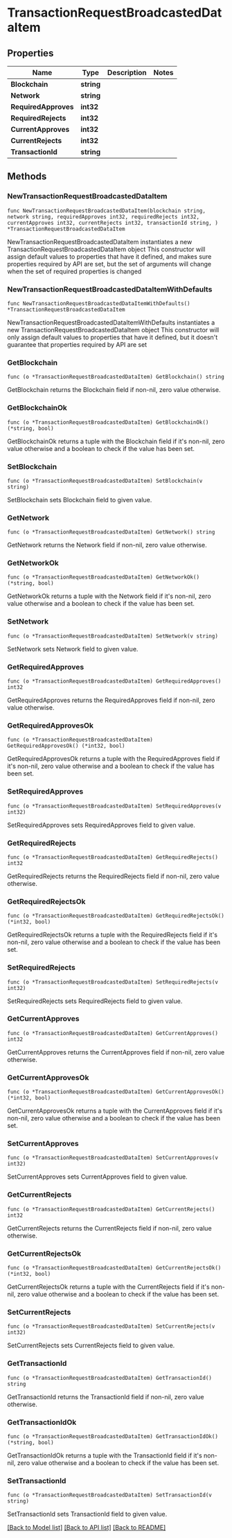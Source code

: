 # TransactionRequestBroadcastedDataItem

## Properties

Name | Type | Description | Notes
------------ | ------------- | ------------- | -------------
**Blockchain** | **string** |  | 
**Network** | **string** |  | 
**RequiredApproves** | **int32** |  | 
**RequiredRejects** | **int32** |  | 
**CurrentApproves** | **int32** |  | 
**CurrentRejects** | **int32** |  | 
**TransactionId** | **string** |  | 

## Methods

### NewTransactionRequestBroadcastedDataItem

`func NewTransactionRequestBroadcastedDataItem(blockchain string, network string, requiredApproves int32, requiredRejects int32, currentApproves int32, currentRejects int32, transactionId string, ) *TransactionRequestBroadcastedDataItem`

NewTransactionRequestBroadcastedDataItem instantiates a new TransactionRequestBroadcastedDataItem object
This constructor will assign default values to properties that have it defined,
and makes sure properties required by API are set, but the set of arguments
will change when the set of required properties is changed

### NewTransactionRequestBroadcastedDataItemWithDefaults

`func NewTransactionRequestBroadcastedDataItemWithDefaults() *TransactionRequestBroadcastedDataItem`

NewTransactionRequestBroadcastedDataItemWithDefaults instantiates a new TransactionRequestBroadcastedDataItem object
This constructor will only assign default values to properties that have it defined,
but it doesn't guarantee that properties required by API are set

### GetBlockchain

`func (o *TransactionRequestBroadcastedDataItem) GetBlockchain() string`

GetBlockchain returns the Blockchain field if non-nil, zero value otherwise.

### GetBlockchainOk

`func (o *TransactionRequestBroadcastedDataItem) GetBlockchainOk() (*string, bool)`

GetBlockchainOk returns a tuple with the Blockchain field if it's non-nil, zero value otherwise
and a boolean to check if the value has been set.

### SetBlockchain

`func (o *TransactionRequestBroadcastedDataItem) SetBlockchain(v string)`

SetBlockchain sets Blockchain field to given value.


### GetNetwork

`func (o *TransactionRequestBroadcastedDataItem) GetNetwork() string`

GetNetwork returns the Network field if non-nil, zero value otherwise.

### GetNetworkOk

`func (o *TransactionRequestBroadcastedDataItem) GetNetworkOk() (*string, bool)`

GetNetworkOk returns a tuple with the Network field if it's non-nil, zero value otherwise
and a boolean to check if the value has been set.

### SetNetwork

`func (o *TransactionRequestBroadcastedDataItem) SetNetwork(v string)`

SetNetwork sets Network field to given value.


### GetRequiredApproves

`func (o *TransactionRequestBroadcastedDataItem) GetRequiredApproves() int32`

GetRequiredApproves returns the RequiredApproves field if non-nil, zero value otherwise.

### GetRequiredApprovesOk

`func (o *TransactionRequestBroadcastedDataItem) GetRequiredApprovesOk() (*int32, bool)`

GetRequiredApprovesOk returns a tuple with the RequiredApproves field if it's non-nil, zero value otherwise
and a boolean to check if the value has been set.

### SetRequiredApproves

`func (o *TransactionRequestBroadcastedDataItem) SetRequiredApproves(v int32)`

SetRequiredApproves sets RequiredApproves field to given value.


### GetRequiredRejects

`func (o *TransactionRequestBroadcastedDataItem) GetRequiredRejects() int32`

GetRequiredRejects returns the RequiredRejects field if non-nil, zero value otherwise.

### GetRequiredRejectsOk

`func (o *TransactionRequestBroadcastedDataItem) GetRequiredRejectsOk() (*int32, bool)`

GetRequiredRejectsOk returns a tuple with the RequiredRejects field if it's non-nil, zero value otherwise
and a boolean to check if the value has been set.

### SetRequiredRejects

`func (o *TransactionRequestBroadcastedDataItem) SetRequiredRejects(v int32)`

SetRequiredRejects sets RequiredRejects field to given value.


### GetCurrentApproves

`func (o *TransactionRequestBroadcastedDataItem) GetCurrentApproves() int32`

GetCurrentApproves returns the CurrentApproves field if non-nil, zero value otherwise.

### GetCurrentApprovesOk

`func (o *TransactionRequestBroadcastedDataItem) GetCurrentApprovesOk() (*int32, bool)`

GetCurrentApprovesOk returns a tuple with the CurrentApproves field if it's non-nil, zero value otherwise
and a boolean to check if the value has been set.

### SetCurrentApproves

`func (o *TransactionRequestBroadcastedDataItem) SetCurrentApproves(v int32)`

SetCurrentApproves sets CurrentApproves field to given value.


### GetCurrentRejects

`func (o *TransactionRequestBroadcastedDataItem) GetCurrentRejects() int32`

GetCurrentRejects returns the CurrentRejects field if non-nil, zero value otherwise.

### GetCurrentRejectsOk

`func (o *TransactionRequestBroadcastedDataItem) GetCurrentRejectsOk() (*int32, bool)`

GetCurrentRejectsOk returns a tuple with the CurrentRejects field if it's non-nil, zero value otherwise
and a boolean to check if the value has been set.

### SetCurrentRejects

`func (o *TransactionRequestBroadcastedDataItem) SetCurrentRejects(v int32)`

SetCurrentRejects sets CurrentRejects field to given value.


### GetTransactionId

`func (o *TransactionRequestBroadcastedDataItem) GetTransactionId() string`

GetTransactionId returns the TransactionId field if non-nil, zero value otherwise.

### GetTransactionIdOk

`func (o *TransactionRequestBroadcastedDataItem) GetTransactionIdOk() (*string, bool)`

GetTransactionIdOk returns a tuple with the TransactionId field if it's non-nil, zero value otherwise
and a boolean to check if the value has been set.

### SetTransactionId

`func (o *TransactionRequestBroadcastedDataItem) SetTransactionId(v string)`

SetTransactionId sets TransactionId field to given value.



[[Back to Model list]](../README.md#documentation-for-models) [[Back to API list]](../README.md#documentation-for-api-endpoints) [[Back to README]](../README.md)


